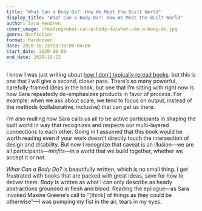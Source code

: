 ```yaml
---
title: "What Can a Body Do?: How We Meet the Built World"
display_title: "What Can a Body Do?: How We Meet the Built World"
author: Sara Hendren
cover_image: /reading/what-can-a-body-do/what-can-a-body-do.jpg
genre: Nonfiction
format: Hardcover
date: 2020-10-23T13:10:00-04:00
start_date: 2020-10-08
end_date: 2020-10-22
---
```


I know I was just writing about [how I don’t typically reread books](/posts/mandy-brown-the-case-for-rereading/), but this is one that I will give a second, closer pass. There’s so many powerful, carefully-framed ideas in the book, but one that I’m sitting with right now is how Sara repeatedly de-emphasizes products in favor of process. For example: when we ask about scale, we tend to focus on output, instead of the methods (collaborative, inclusive) that can get us there.

I’m also mulling how Sara calls us all to be active participants in shaping the built world in way that recognizes and respects our multi-layered connections to each other. Going in I assumed that this book would be worth reading even if your work doesn’t directly touch the intersection of design and disability. But now I recognize that caveat is an illusion—we are all participants—*misfits*—in a world that we build together, whether we accept it or not.

*What Can a Body Do?* is beautifully written, which is no small thing. I get frustrated with books that are packed with great ideas, save for how to deliver them. *Body* is written as what I can only describe as heady abstractions grounded in flesh and blood. Reading the epilogue—as Sara invoked Maxine Greene’s call to “[think] of things as they could be otherwise”—I was pumping my fist in the air, tears in my eyes.